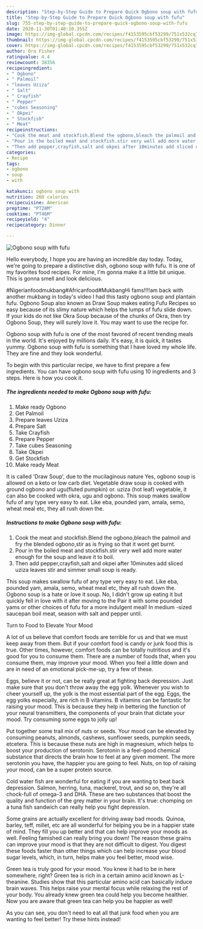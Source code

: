 ```yaml
---
description: "Step-by-Step Guide to Prepare Quick Ogbono soup with fufu"
title: "Step-by-Step Guide to Prepare Quick Ogbono soup with fufu"
slug: 755-step-by-step-guide-to-prepare-quick-ogbono-soup-with-fufu
date: 2020-11-30T01:40:10.355Z
image: https://img-global.cpcdn.com/recipes/f4153595cbf53299/751x532cq70/ogbono-soup-with-fufu-recipe-main-photo.jpg
thumbnail: https://img-global.cpcdn.com/recipes/f4153595cbf53299/751x532cq70/ogbono-soup-with-fufu-recipe-main-photo.jpg
cover: https://img-global.cpcdn.com/recipes/f4153595cbf53299/751x532cq70/ogbono-soup-with-fufu-recipe-main-photo.jpg
author: Ora Fisher
ratingvalue: 4.4
reviewcount: 38356
recipeingredient:
- " Ogbono"
- " Palmoil"
- "leaves Uziza"
- " Salt"
- " Crayfish"
- " Pepper"
- "cubes Seasoning"
- " Okpei"
- " Stockfish"
- " Meat"
recipeinstructions:
- "Cook the meat and stockfish.Blend the ogbono,bleach the palmoil and fry rhe blended ogbono,stir as is frying so that it wont get burnt."
- "Pour in the boiled meat and stockfish.stir very well add more water enough for the soup and leave it to boil."
- "Then add pepper,crayfish,salt and okpei after 10minutes add sliced uziza leaves stir and simmer small soup is ready."
categories:
- Recipe
tags:
- ogbono
- soup
- with

katakunci: ogbono soup with 
nutrition: 260 calories
recipecuisine: American
preptime: "PT28M"
cooktime: "PT46M"
recipeyield: "4"
recipecategory: Dinner

---
```



![Ogbono soup with fufu](https://img-global.cpcdn.com/recipes/f4153595cbf53299/751x532cq70/ogbono-soup-with-fufu-recipe-main-photo.jpg)

Hello everybody, I hope you are having an incredible day today. Today, we're going to prepare a distinctive dish, ogbono soup with fufu. It is one of my favorites food recipes. For mine, I'm gonna make it a little bit unique. This is gonna smell and look delicious.

#Nigerianfoodmukbang#Africanfood#MukbangHi fams!!!!am back with another mukbang in today&#39;s video I had this tasty ogbono soup and plantain fufu. Ogbono Soup also known as Draw Soup makes eating Fufu Recipes so easy because of its slimy nature which helps the lumps of fufu slide down. If your kids do not like Okra Soup because of the chunks of Okra, then try Ogbono Soup, they will surely love it. You may want to use the recipe for.

Ogbono soup with fufu is one of the most favored of recent trending meals in the world. It's enjoyed by millions daily. It's easy, it is quick, it tastes yummy. Ogbono soup with fufu is something that I have loved my whole life. They are fine and they look wonderful.


To begin with this particular recipe, we have to first prepare a few ingredients. You can have ogbono soup with fufu using 10 ingredients and 3 steps. Here is how you cook it.

<!--inarticleads1-->

##### The ingredients needed to make Ogbono soup with fufu:

1. Make ready  Ogbono
1. Get  Palmoil
1. Prepare leaves Uziza
1. Prepare  Salt
1. Take  Crayfish
1. Prepare  Pepper
1. Take cubes Seasoning
1. Take  Okpei
1. Get  Stockfish
1. Make ready  Meat


It is called &#39;Draw Soup&#39;, due to the mucilaginous nature Yes, ogbono soup is allowed on a keto or low carb diet. Vegetable draw soup is cooked with ground ogbono and ugu(fluted pumpkin) or. uziza (hot leaf) vegetable, it can also be cooked with okra, ugu and ogbono. This soup makes swallow fufu of any type very easy to eat. Like eba, pounded yam, amala, semo, wheat meal etc, they all rush down the. 

<!--inarticleads2-->

##### Instructions to make Ogbono soup with fufu:

1. Cook the meat and stockfish.Blend the ogbono,bleach the palmoil and fry rhe blended ogbono,stir as is frying so that it wont get burnt.
1. Pour in the boiled meat and stockfish.stir very well add more water enough for the soup and leave it to boil.
1. Then add pepper,crayfish,salt and okpei after 10minutes add sliced uziza leaves stir and simmer small soup is ready.


This soup makes swallow fufu of any type very easy to eat. Like eba, pounded yam, amala, semo, wheat meal etc, they all rush down the. Ogbono soup is a hate or love it soup. No, I didn&#39;t grow up eating it but quickly fell in love with it after moving to the Pair it with some pounded yams or other choices of fufu for a more indulgent meal! In medium -sized saucepan boil meat, season with salt and pepper until. 

Turn to Food to Elevate Your Mood


A lot of us believe that comfort foods are terrible for us and that we must keep away from them. But if your comfort food is candy or junk food this is true. Other times, however, comfort foods can be totally nutritious and it's good for you to consume them. There are a number of foods that, when you consume them, may improve your mood. When you feel a little down and are in need of an emotional pick-me-up, try a few of these.

Eggs, believe it or not, can be really great at fighting back depression. Just make sure that you don't throw away the egg yolk. Whenever you wish to cheer yourself up, the yolk is the most essential part of the egg. Eggs, the egg yolks especially, are rich in B vitamins. B vitamins can be fantastic for raising your mood. This is because they help in bettering the function of your neural transmitters, the components of your brain that dictate your mood. Try consuming some eggs to jolly up!

Put together some trail mix of nuts or seeds. Your mood can be elevated by consuming peanuts, almonds, cashews, sunflower seeds, pumpkin seeds, etcetera. This is because these nuts are high in magnesium, which helps to boost your production of serotonin. Serotonin is a feel-good chemical substance that directs the brain how to feel at any given moment. The more serotonin you have, the happier you are going to feel. Nuts, on top of raising your mood, can be a super protein source.

Cold water fish are wonderful for eating if you are wanting to beat back depression. Salmon, herring, tuna, mackerel, trout, and so on, they're all chock-full of omega-3 and DHA. These are two substances that boost the quality and function of the grey matter in your brain. It's true: chomping on a tuna fish sandwich can really help you fight depression. 

Some grains are actually excellent for driving away bad moods. Quinoa, barley, teff, millet, etc are all wonderful for helping you be in a happier state of mind. They fill you up better and that can help improve your moods as well. Feeling famished can really bring you down! The reason these grains can improve your mood is that they are not difficult to digest. You digest these foods faster than other things which can help increase your blood sugar levels, which, in turn, helps make you feel better, mood wise.

Green tea is truly good for your mood. You knew it had to be in here somewhere, right? Green tea is rich in a certain amino acid known as L-theanine. Studies show that this particular amino acid can basically induce brain waves. This helps raise your mental focus while relaxing the rest of your body. You already knew green tea could help you become healthier. Now you are aware that green tea can help you be happier as well!

As you can see, you don't need to eat all that junk food when you are wanting to feel better! Try  these hints  instead!


